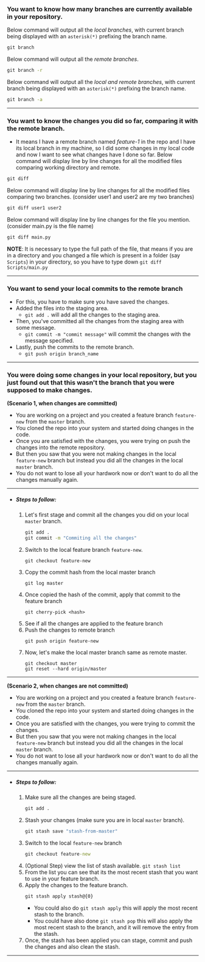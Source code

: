 ### You want to know how many branches are currently available in your repository.

Below command will output all the *local branches*, with current branch being displayed with an `asterisk(*)` prefixing the branch name.
```cmd
git branch
```

Below command will output all the *remote branches*.
```cmd
git branch -r
```

Below command will output all the *local and remote branches*, with current branch being displayed with an `asterisk(*)` prefixing the branch name.
```cmd
git branch -a
```

---

### You want to know the changes you did so far, comparing it with the remote branch.
- It means I have a remote branch named *feature-1* in the repo and I have its local branch in my machine, so I did some changes in my local code and now I want to see what changes have I done so far.
Below command will display line by line changes for all the modified files comparing working directory and remote.
```cmd
git diff
```

Below command will display line by line changes for all the modified files comparing two branches. (consider user1 and user2 are my two branches)
```cmd
git diff user1 user2
```

Below command will display line by line changes for the file you mention. (consider main.py is the file name)
```cmd
git diff main.py
```
**NOTE**: It is necessary to type the full path of the file, that means if you are in a directory and you changed a file which is present in a folder (say `Scripts`) in your directory, so you have to type down `git diff Scripts/main.py`

---

### You want to send your local commits to the remote branch
- For this, you have to make sure you have saved the changes.
- Added the files into the staging area.
    - `git add .` will add all the changes to the staging area.
- Then, you've committed all the changes from the staging area with some message.
    - `git commit -m "commit message"` will commit the changes with the message specified.
- Lastly, push the commits to the remote branch.
    - `git push origin branch_name`

---

### You were doing some changes in your local repository, but you just found out that this wasn't the branch that you were supposed to make changes.

**(Scenario 1, when changes are committed)**
- You are working on a project and you created a feature branch `feature-new` from the `master` branch.
- You cloned the repo into your system and started doing changes in the code.
- Once you are satisfied with the changes, you were trying on push the changes into the remote repository.
- But then you saw that you were not making changes in the local `feature-new` branch but instead you did all the changes in the local `master` branch.
- You do not want to lose all your hardwork now or don't want to do all the changes manually again.
---
- ##### Steps to follow:
    1. Let's first stage and commit all the changes you did on your local `master` branch.
        ```cmd
        git add .
        git commit -m "Commiting all the changes"
        ```
    2. Switch to the local feature branch `feature-new`.
        ```
        git checkout feature-new
        ``` 
    3. Copy the commit hash from the local master branch
        ```
        git log master
        ```
    4. Once copied the hash of the commit, apply that commit to the feature branch
        ```
        git cherry-pick <hash>
        ```
    5. See if all the changes are applied to the feature branch
    6. Push the changes to remote branch
        ```
        git push origin feature-new
        ```
    7. Now, let's make the local master branch same as remote master.
        ```
        git checkout master
        git reset --hard origin/master
        ```
---
**(Scenario 2, when changes are not committed)**
- You are working on a project and you created a feature branch `feature-new` from the `master` branch.
- You cloned the repo into your system and started doing changes in the code.
- Once you are satisfied with the changes, you were trying to commit the changes.
- But then you saw that you were not making changes in the local `feature-new` branch but instead you did all the changes in the local `master` branch.
- You do not want to lose all your hardwork now or don't want to do all the changes manually again.
---
- ##### Steps to follow:
    1. Make sure all the changes are being staged.
        ```cmd
        git add .
        ```
    2. Stash your changes (make sure you are in local `master` branch).
        ```cmd
        git stash save "stash-from-master"
        ```
    3. Switch to the local `feature-new` branch
        ```cmd
        git checkout feature-new
        ```
    4. (Optional Step) view the list of stash available. `git stash list`
    5. From the list you can see that its the most recent stash that you want to use in your feature branch.
    6. Apply the changes to the feature branch.
        ```cmd
        git stash apply stash@{0}    
        ```
        - You could also do `git stash apply` this will apply the most recent stash to the branch.
        - You could have also done `git stash pop` this will also apply the most recent stash to the branch, and it will remove the entry from the stash.
    7. Once, the stash has been applied you can stage, commit and push the changes and also clean the stash.
---
